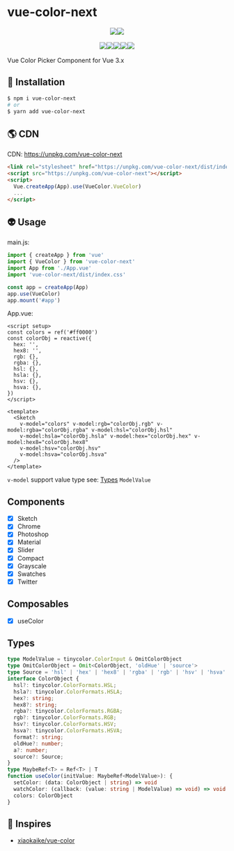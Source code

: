 # vue-color-next

<div style="display:flex;width:100%;justify-content:center;">
<img src="https://img.shields.io/npm/v/vue-color-next?color=a1b858&label=version"/>
<img src="https://img.shields.io/npm/dw/vue-color-next" />
</div>
<br />
<div style="display:flex;width:100%;justify-content:center;">
<img src="https://img.shields.io/bundlephobia/min/vue-color-next" />
<img src="https://img.shields.io/github/repo-size/murongg/vue-color-next" />
<img src="https://img.shields.io/npm/l/vue-color-next" />
<img src="https://img.shields.io/github/issues/murongg/vue-color-next" />
<img src="https://img.shields.io/github/issues-pr/murongg/vue-color-next" />
</div>

<br />
Vue Color Picker Component for Vue 3.x
<br />

## 📎 Installation
```sh
$ npm i vue-color-next
# or
$ yarn add vue-color-next
```

## 🌎 CDN

CDN:  https://unpkg.com/vue-color-next
```html
<link rel="stylesheet" href="https://unpkg.com/vue-color-next/dist/index.min.css">
<script src="https://unpkg.com/vue-color-next"></script>
<script>
  Vue.createApp(App).use(VueColor.VueColor)
  ...
</script>
```

## 👽 Usage

main.js:

```js
import { createApp } from 'vue'
import { VueColor } from 'vue-color-next'
import App from './App.vue'
import 'vue-color-next/dist/index.css'

const app = createApp(App)
app.use(VueColor)
app.mount('#app')
```
App.vue:
```vue
<script setup>
const colors = ref('#ff0000')
const colorObj = reactive({
  hex: '',
  hex8: '',
  rgb: {},
  rgba: {},
  hsl: {},
  hsla: {},
  hsv: {},
  hsva: {},
})
</script>

<template>
  <Sketch
    v-model="colors" v-model:rgb="colorObj.rgb" v-model:rgba="colorObj.rgba" v-model:hsl="colorObj.hsl"
    v-model:hsla="colorObj.hsla" v-model:hex="colorObj.hex" v-model:hex8="colorObj.hex8"
    v-model:hsv="colorObj.hsv"
    v-model:hsva="colorObj.hsva"
  />
</template>
```

`v-model` support value type see: [Types](#Types) `ModelValue`

## Components
- [x] Sketch
- [x] Chrome
- [x] Photoshop
- [x] Material
- [x] Slider
- [x] Compact
- [x] Grayscale
- [x] Swatches
- [x] Twitter

## Composables
- [x] useColor

## Types
```ts
type ModelValue = tinycolor.ColorInput & OmitColorObject
type OmitColorObject = Omit<ColorObject, 'oldHue' | 'source'>
type Source = 'hsl' | 'hex' | 'hex8' | 'rgba' | 'rgb' | 'hsv' | 'hsva'
interface ColorObject {
  hsl?: tinycolor.ColorFormats.HSL;
  hsla?: tinycolor.ColorFormats.HSLA;
  hex?: string;
  hex8?: string;
  rgba?: tinycolor.ColorFormats.RGBA;
  rgb?: tinycolor.ColorFormats.RGB;
  hsv?: tinycolor.ColorFormats.HSV;
  hsva?: tinycolor.ColorFormats.HSVA;
  format?: string;
  oldHue?: number;
  a?: number;
  source?: Source;
}
type MaybeRef<T> = Ref<T> | T
function useColor(initValue: MaybeRef<ModelValue>): {
  setColor: (data: ColorObject | string) => void
  watchColor: (callback: (value: string | ModelValue) => void) => void
  colors: ColorObject
}
```

## 🌸 Inspires

- [xiaokaike/vue-color](https://github.com/xiaokaike/vue-color)
